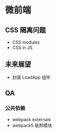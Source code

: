 # 微前端

## CSS 隔离问题

- CSS modules
- CSS in JS

## 未来展望

- 封装 LoadApp 组件

## QA

### 公共依赖 

- webpack externals
- webpack5 联邦模块